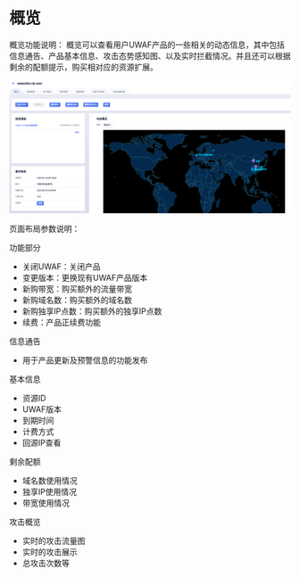 

# 概览

概览功能说明：
	概览可以查看用户UWAF产品的一些相关的动态信息，其中包括信息通告、产品基本信息、攻击态势感知图、以及实时拦截情况。并且还可以根据剩余的配额提示，购买相对应的资源扩展。

![](../images/opintro/waf41.png)

页面布局参数说明：

功能部分

  - 关闭UWAF：关闭产品
  - 变更版本：更换现有UWAF产品版本
  - 新购带宽：购买额外的流量带宽
  - 新购域名数：购买额外的域名数
  - 新购独享IP点数：购买额外的独享IP点数
  - 续费：产品正续费功能

信息通告

  - 用于产品更新及预警信息的功能发布 

基本信息

  - 资源ID
  - UWAF版本
  - 到期时间
  - 计费方式
  - 回源IP查看

剩余配额

  - 域名数使用情况
  - 独享IP使用情况
  - 带宽使用情况

攻击概览

  - 实时的攻击流量图
  - 实时的攻击展示
  - 总攻击次数等
